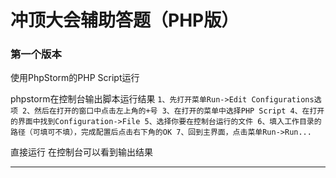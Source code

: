# 冲顶大会辅助答题（PHP版）

### 第一个版本
使用PhpStorm的PHP Script运行

phpstorm在控制台输出脚本运行结果
`1、先打开菜单Run->Edit Configurations选项
2、然后在打开的窗口中点击左上角的+号
3、在打开的菜单中选择PHP Script
4、在打开的界面中找到Configuration->File
5、选择你要在控制台运行的文件
6、填入工作目录的路径（可填可不填），完成配置后点击右下角的OK
7、回到主界面，点击菜单Run->Run...`

直接运行
在控制台可以看到输出结果
![]()

-------


